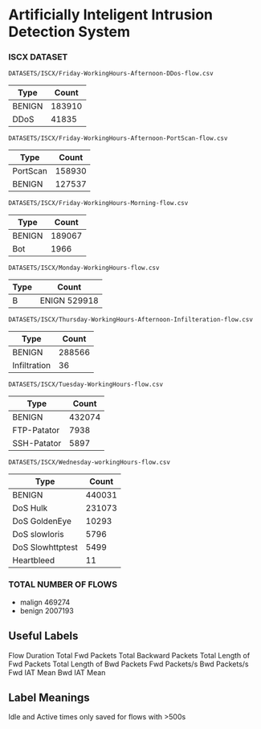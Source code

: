 # Artificially Inteligent Intrusion Detection System

### ISCX DATASET

`DATASETS/ISCX/Friday-WorkingHours-Afternoon-DDos-flow.csv`

|Type|Count|
|---|---|
|BENIGN   | 183910|
|DDoS     |  41835|

`DATASETS/ISCX/Friday-WorkingHours-Afternoon-PortScan-flow.csv`

|Type|Count|
|---|---|
|PortScan   | 158930|
|BENIGN     | 127537|

`DATASETS/ISCX/Friday-WorkingHours-Morning-flow.csv`

|Type|Count|
|---|---|
|BENIGN   | 189067|
|Bot      |   1966|

`DATASETS/ISCX/Monday-WorkingHours-flow.csv`

|Type|Count|
|---|---|
|B|ENIGN    529918|

`DATASETS/ISCX/Thursday-WorkingHours-Afternoon-Infilteration-flow.csv`

|Type|Count|
|---|---|
|BENIGN         | 288566|
|Infiltration   |     36|

`DATASETS/ISCX/Tuesday-WorkingHours-flow.csv`

|Type|Count|
|---|---|
|BENIGN        | 432074|
|FTP-Patator   |   7938|
|SSH-Patator   |   5897|

`DATASETS/ISCX/Wednesday-workingHours-flow.csv`

|Type|Count|
|---|---|
|BENIGN            |  440031|
|DoS Hulk          |  231073|
|DoS GoldenEye     |   10293|
|DoS slowloris     |    5796|
|DoS Slowhttptest  |    5499|
|Heartbleed        |      11|

### TOTAL NUMBER OF FLOWS

- malign 469274
- benign 2007193

## Useful Labels

Flow Duration
Total Fwd Packets
Total Backward Packets
Total Length of Fwd Packets
Total Length of Bwd Packets
Fwd Packets/s
Bwd Packets/s
Fwd IAT Mean
Bwd IAT Mean


## Label Meanings
Idle and Active times only saved for flows with >500s
